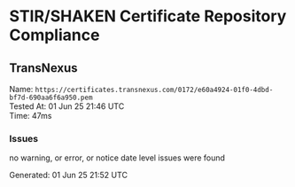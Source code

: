 # STIR/SHAKEN Certificate Repository Compliance

## TransNexus

Name: `https://certificates.transnexus.com/0172/e60a4924-01f0-4dbd-bf7d-690aa6f6a950.pem`\
Tested At: 01 Jun 25 21:46 UTC\
Time: 47ms

### Issues

no warning, or error, or notice date level issues were found

Generated: 01 Jun 25 21:52 UTC